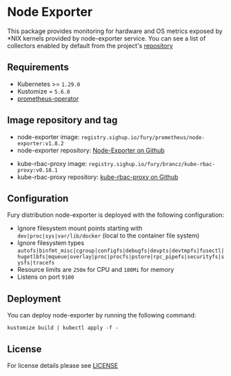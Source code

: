 # Node Exporter

<!-- <SD-DOCS> -->

This package provides monitoring for hardware and OS metrics exposed by \*NIX
kernels provided by node-exporter service. You can see a list of collectors
enabled by default from the project's [repository][ne-gh]

## Requirements

- Kubernetes >= `1.29.0`
- Kustomize = `5.6.0`
- [prometheus-operator](../prometheus-operator)

## Image repository and tag

* node-exporter image: `registry.sighup.io/fury/prometheus/node-exporter:v1.8.2`
* node-exporter repository: [Node-Exporter on Github][ne-gh]
- kube-rbac-proxy image: `registry.sighup.io/fury/brancz/kube-rbac-proxy:v0.18.1`
- kube-rbac-proxy repository: [kube-rbac-proxy on Github][krp-gh]

## Configuration

Fury distribution node-exporter is deployed with the following configuration:

- Ignore filesystem mount points starting with `dev|proc|sys|var/lib/docker` (local to the container file system)
- Ignore filesystem types `autofs|binfmt_misc|cgroup|configfs|debugfs|devpts|devtmpfs|fusectl|hugetlbfs|mqueue|overlay|proc|procfs|pstore|rpc_pipefs|securityfs|sysfs|tracefs`
- Resource limits are `250m` for CPU and `180Mi` for memory
- Listens on port `9100`

## Deployment

You can deploy node-exporter by running the following command:

```shell
kustomize build | kubectl apply -f -
```

<!-- Links -->

[ne-gh]: https://github.com/prometheus/node_exporter
[krp-gh]: https://quay.io/repository/brancz/kube-rbac-proxy

<!-- </SD-DOCS> -->

## License

For license details please see [LICENSE](../../LICENSE)
